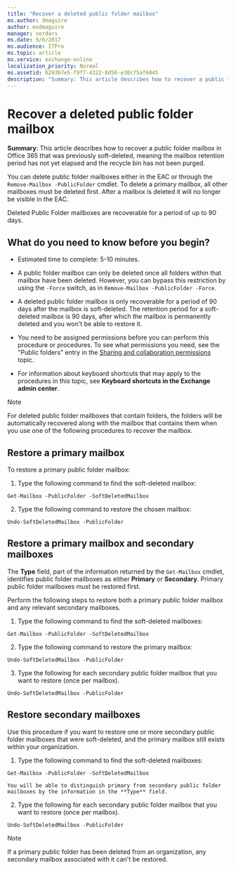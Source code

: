 ```yaml
---
title: "Recover a deleted public folder mailbox"
ms.author: dmaguire
author: msdmaguire
manager: serdars
ms.date: 9/6/2017
ms.audience: ITPro
ms.topic: article
ms.service: exchange-online
localization_priority: Normal
ms.assetid: b293b7e5-f9f7-4322-8d56-e30c75af6845
description: "Summary: This article describes how to recover a public folder mailbox in Office 365 that was previously soft-deleted, meaning the mailbox retention period has not yet elapsed and the recycle bin has not been purged."
---
```


# Recover a deleted public folder mailbox

 **Summary**: This article describes how to recover a public folder mailbox in Office 365 that was previously soft-deleted, meaning the mailbox retention period has not yet elapsed and the recycle bin has not been purged.
  
You can delete public folder mailboxes either in the EAC or through the  `Remove-Mailbox -PublicFolder` cmdlet. To delete a primary mailbox, all other mailboxes must be deleted first. After a mailbox is deleted it will no longer be visible in the EAC. 
  
Deleted Public Folder mailboxes are recoverable for a period of up to 90 days.
  
## What do you need to know before you begin?

- Estimated time to complete: 5-10 minutes.
    
- A public folder mailbox can only be deleted once all folders within that mailbox have been deleted. However, you can bypass this restriction by using the  `-Force` switch, as in  `Remove-Mailbox -PublicFolder -Force`.
    
- A deleted public folder mailbox is only recoverable for a period of 90 days after the mailbox is soft-deleted. The retention period for a soft-deleted mailbox is 90 days, after which the mailbox is permanently deleted and you won't be able to restore it.
    
- You need to be assigned permissions before you can perform this procedure or procedures. To see what permissions you need, see the "Public folders" entry in the [Sharing and collaboration permissions](http://technet.microsoft.com/library/b7fa4b7c-1266-45bd-a14b-f66be0459cc5.aspx) topic. 
    
- For information about keyboard shortcuts that may apply to the procedures in this topic, see **Keyboard shortcuts in the Exchange admin center**.
    
> [!NOTE]
> For deleted public folder mailboxes that contain folders, the folders will be automatically recovered along with the mailbox that contains them when you use one of the following procedures to recover the mailbox. 
  
## Restore a primary mailbox

To restore a primary public folder mailbox:
  
1. Type the following command to find the soft-deleted mailbox:
    
  ```
  Get-Mailbox -PublicFolder -SoftDeletedMailbox
  ```

2. Type the following command to restore the chosen mailbox:
    
  ```
  Undo-SoftDeletedMailbox -PublicFolder 
  ```

## Restore a primary mailbox and secondary mailboxes

The **Type** field, part of the information returned by the  `Get-Mailbox` cmdlet, identifies public folder mailboxes as either **Primary** or **Secondary**. Primary public folder mailboxes must be restored first.
  
Perform the following steps to restore both a primary public folder mailbox and any relevant secondary mailboxes.
  
1. Type the following command to find the soft-deleted mailboxes:
    
  ```
  Get-Mailbox -PublicFolder -SoftDeletedMailbox
  ```

2. Type the following command to restore the primary mailbox:
    
  ```
  Undo-SoftDeletedMailbox -PublicFolder 
  ```

3. Type the following for each secondary public folder mailbox that you want to restore (once per mailbox).
    
  ```
  Undo-SoftDeletedMailbox -PublicFolder
  ```

## Restore secondary mailboxes

Use this procedure if you want to restore one or more secondary public folder mailboxes that were soft-deleted, and the primary mailbox still exists within your organization.
  
1. Type the following command to find the soft-deleted mailboxes:
    
  ```
  Get-Mailbox -PublicFolder -SoftDeletedMailbox
  ```

    You will be able to distinguish primary from secondary public folder mailboxes by the information in the **Type** field. 
    
2. Type the following for each secondary public folder mailbox that you want to restore (once per mailbox).
    
  ```
  Undo-SoftDeletedMailbox -PublicFolder
  ```

> [!NOTE]
> If a primary public folder has been deleted from an organization, any secondary mailbox associated with it can't be restored. 
  

